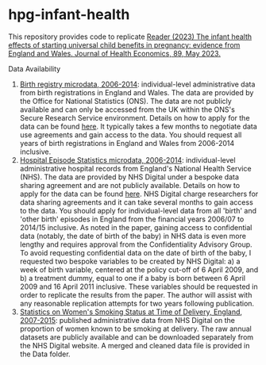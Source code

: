 # hpg-infant-health
This repository provides code to replicate [Reader (2023) The infant health effects of starting universal child benefits in pregnancy: evidence from England and Wales. Journal of Health Economics, 89, May 2023.](https://doi.org/10.1016/j.jhealeco.2023.102751)

Data Availability
1. [Birth registry microdata, 2006-2014](https://ons.metadata.works/browser/dataset?id=328&origin=0): individual-level administrative data from birth registrations in England and Wales. The data are provided by the Office for National Statistics (ONS). The data are not publicly available and can only be accessed from the UK within the ONS's Secure Research Service environment. Details on how to apply for the data can be found [here](https://www.ons.gov.uk/aboutus/whatwedo/statistics/requestingstatistics/secureresearchservice/applyforanaccreditedresearchproject). It typically takes a few months to negotiate data use agreements and gain access to the data. You should request all years of birth registrations in England and Wales from 2006-2014 inclusive.
2. [Hospital Episode Statistics microdata, 2006-2014](https://digital.nhs.uk/data-and-information/data-tools-and-services/data-services/hospital-episode-statistics): individual-level administrative hospital records from England's National Health Service (NHS). The data are provided by NHS Digital under a bespoke data sharing agreement and are not publicly available. Details on how to apply for the data can be found [here](https://digital.nhs.uk/services/data-access-request-service-dars). NHS Digital charge researchers for data sharing agreements and it can take several months to gain access to the data. You should apply for individual-level data from all 'birth' and 'other birth' episodes in England from the financial years 2006/07 to 2014/15 inclusive. As noted in the paper, gaining access to confidential data (notably, the date of birth of the baby) in NHS data is even more lengthy and requires approval from the Confidentiality Advisory Group. To avoid requesting confidential data on the date of birth of the baby, I requested two bespoke variables to be created by NHS Digital: a) a week of birth variable, centered at the policy cut-off of 6 April 2009, and b) a treatment dummy, equal to one if a baby is born between 6 April 2009 and 16 April 2011 inclusive. These variables should be requested in order to replicate the results from the paper. The author will assist with any reasonable replication attempts for two years following publication. 
3. [Statistics on Women's Smoking Status at Time of Delivery, England, 2007-2015](https://digital.nhs.uk/data-and-information/publications/statistical/statistics-on-women-s-smoking-status-at-time-of-delivery-england): published administrative data from NHS Digital on the proportion of women known to be smoking at delivery. The raw annual datasets are publicly available and can be downloaded separately from the NHS Digital website. A merged and cleaned data file is provided in the Data folder.



